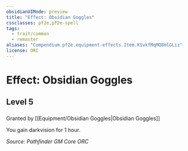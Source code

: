 ```yaml
---
obsidianUIMode: preview
title: "Effect: Obsidian Goggles"
cssclasses: pf2e,pf2e-spell
tags:
  - trait/common
  - remaster
aliases: "Compendium.pf2e.equipment-effects.Item.KSvkfMqMQ8mlGLiz"
license: ORC
---
```

# Effect: Obsidian Goggles
## Level 5
### 






Granted by [[Equipment/Obsidian Goggles|Obsidian Goggles]]

You gain darkvision for 1 hour.

*Source: Pathfinder GM Core*
*ORC*